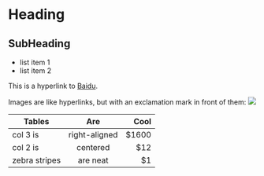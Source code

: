 Heading
=======

SubHeading
----------

  * list item 1
  * list item 2

  This is a hyperlink to [Baidu](http://www.baidu.com).

  Images are like hyperlinks, but with an exclamation mark in front of them:
  ![](http://placekitten.com/g/250/250)
  
  
| Tables        | Are           | Cool  |
| ------------- |:-------------:| -----:|
| col 3 is      | right-aligned | $1600 |
| col 2 is      | centered      |   $12 |
| zebra stripes | are neat      |    $1 |